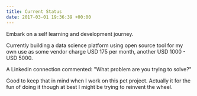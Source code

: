 ```yaml
---
title: Current Status
date: 2017-03-01 19:36:39 +00:00
---
```


Embark on a self learning and development journey. 

Currently building a data science platform using open source tool for my own use as some vendor charge USD 175 per month, another USD 1000 - USD 5000.

A Linkedin connection commented: "What problem are you trying to solve?"

Good to keep that in mind when I work on this pet project. Actually it for the fun of doing it though at best I might be trying to reinvent the wheel.
